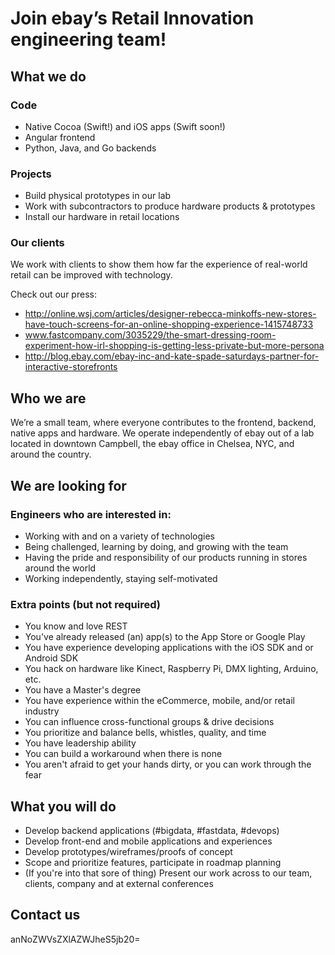 # Join ebay’s Retail Innovation engineering team!

## What we do
### Code
- Native Cocoa (Swift!) and iOS apps (Swift soon!)
- Angular frontend
- Python, Java, and Go backends

### Projects
- Build physical prototypes in our lab 
- Work with subcontractors to produce hardware products & prototypes
- Install our hardware in retail locations

### Our clients
We work with clients to show them how far the experience of real-world retail can be improved with technology.

Check out our press:
- http://online.wsj.com/articles/designer-rebecca-minkoffs-new-stores-have-touch-screens-for-an-online-shopping-experience-1415748733
- www.fastcompany.com/3035229/the-smart-dressing-room-experiment-how-irl-shopping-is-getting-less-private-but-more-persona
- http://blog.ebay.com/ebay-inc-and-kate-spade-saturdays-partner-for-interactive-storefronts 

## Who we are
We’re a small team, where everyone contributes to the frontend, backend, native apps and hardware. We operate independently of ebay out of a lab located in downtown Campbell, the ebay office in Chelsea, NYC, and around the country. 

## We are looking for
### Engineers who are interested in:
- Working with and on a variety of technologies
- Being challenged, learning by doing, and growing with the team
- Having the pride and responsibility of our products running in stores around the world
- Working independently, staying self-motivated 

### Extra points (but not required)
- You know and love REST
- You've already released (an) app(s) to the App Store or Google Play
- You have experience developing applications with the iOS SDK and or Android SDK
- You hack on hardware like Kinect, Raspberry Pi, DMX lighting, Arduino, etc.
- You have a Master's degree
- You have experience within the eCommerce, mobile, and/or retail industry
- You can influence cross-functional groups & drive decisions
- You prioritize and balance bells, whistles, quality, and time
- You have leadership ability 
- You can build a workaround when there is none
- You aren't afraid to get your hands dirty, or you can work through the fear

## What you will do
- Develop backend applications (#bigdata, #fastdata, #devops) 
- Develop front-end and mobile applications and experiences
- Develop prototypes/wireframes/proofs of concept
- Scope and prioritize features, participate in roadmap planning
- (If you're into that sore of thing) Present our work across to our team, clients, company and at external conferences

## Contact us
anNoZWVsZXlAZWJheS5jb20=
